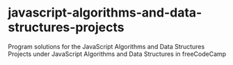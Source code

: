 # javascript-algorithms-and-data-structures-projects
Program solutions for the JavaScript Algorithms and Data Structures Projects under JavaScript Algorithms and Data Structures in freeCodeCamp
